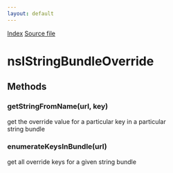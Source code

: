 ```yaml
---
layout: default
---
```

<div id='links'><a href="../index.html">Index</a>
<a href="http://dxr.mozilla.org/mozilla-central/source/intl/strres/nsIStringBundleOverride.idl">Source file</a>
</div>

# nsIStringBundleOverride #

## Methods ##

### getStringFromName(url, key) ###
  
get the override value for a particular key in a particular  
string bundle  
  

### enumerateKeysInBundle(url) ###
  
get all override keys for a given string bundle  
  
